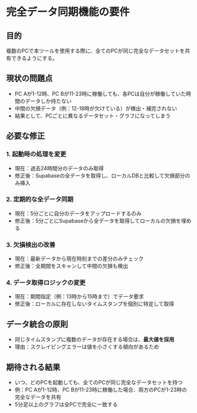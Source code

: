 # 完全データ同期機能の要件

## 目的
複数のPCで本ツールを使用する際に、全てのPCが同じ完全なデータセットを共有できるようにする。

## 現状の問題点
- PC Aが1-12時、PC Bが11-23時に稼働しても、各PCは自分が稼働していた時間のデータしか持たない
- 中間の欠損データ（例：12-18時が欠けている）が検出・補完されない
- 結果として、PCごとに異なるデータセット・グラフになってしまう

## 必要な修正

### 1. 起動時の処理を変更
- 現在：過去24時間分のデータのみ取得
- 修正後：Supabaseの全データを取得し、ローカルDBと比較して欠損部分のみ挿入

### 2. 定期的な全データ同期
- 現在：5分ごとに自分のデータをアップロードするのみ
- 修正後：5分ごとにSupabaseから全データを取得してローカルの欠損を埋める

### 3. 欠損検出の改善
- 現在：最新データから現在時刻までの差分のみチェック
- 修正後：全期間をスキャンして中間の欠損も検出

### 4. データ取得ロジックの変更
- 現在：期間指定（例：13時から15時まで）でデータ要求
- 修正後：ローカルに存在しないタイムスタンプを個別に特定して取得

## データ統合の原則
- 同じタイムスタンプに複数のデータが存在する場合は、**最大値を採用**
- 理由：スクレイピングエラーは値を小さくする傾向があるため

## 期待される結果
- いつ、どのPCを起動しても、全てのPCが同じ完全なデータセットを持つ
- 例：PC Aが1-12時、PC Bが11-23時に稼働した場合、両方のPCが1-23時の完全なデータを共有
- 5分足以上のグラフは全PCで完全に一致する